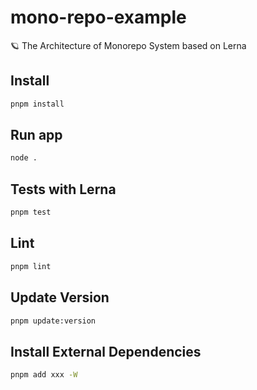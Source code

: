 # mono-repo-example
🪐 The Architecture of Monorepo System based on Lerna


## Install

```bash
pnpm install
```

## Run app

```bash
node .
```

## Tests with Lerna

```bash
pnpm test
```

## Lint

```bash
pnpm lint
```

## Update Version

```bash
pnpm update:version
```

## Install External Dependencies

```bash
pnpm add xxx -W
```